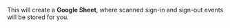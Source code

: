 This will create a __Google Sheet__, where scanned sign-in and sign-out events will be stored for you.